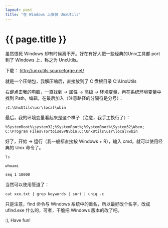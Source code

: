```yaml
---
layout: post
title: "在 Windows 上安装 UnxUtils"
---
```


# {{ page.title }}

虽然恨死 Windows 却有时候离不开。好在有好人把一些经典的Unix工具都 port 到了 Windows 上，称之为 UnxUtils。

下载： <http://unxutils.sourceforge.net/>

就是一个压缩包，我解压缩后，直接放到了 C 盘根目录 C:\\UnxUtils

右键点击我的电脑，一直找到 -\> 属性 -\> 高级 -\> 环境变量，再在系统环境变量中找到 Path，编辑，在最后加入（注意路径的分隔符是分号）：

    ;C:\UnxUtils\usr\local\wbin

最后，我的环境变量看起来是这个样子（注意，我手工换行了）：

    %SystemRoot%\system32;%SystemRoot%;%SystemRoot%\System32\Wbem;
    C:\Program Files\TortoiseSVN\bin;C:\UnxUtils\usr\local\wbin

好了，开始 -\> 运行（我一般都直接按 Windows + R），输入 cmd，就可以使用经典的 Unix 命令了。

    ls

    whoami

    seq 1 10000

当然可以使用管道了：

    cat xxx.txt | grep keywords | sort | uniq -c

只是注意，find 命令与 Windows 系统中的重名，所以最好改个名字，改成 ufind.exe 什么的，可者，干脆把 Windows 版本的改了吧。

:), Have fun!
